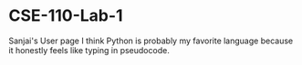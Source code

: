 # CSE-110-Lab-1
Sanjai's User page
I think Python is probably my favorite language because it honestly feels like typing in pseudocode.